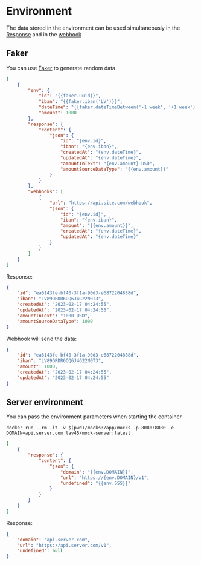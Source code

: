 # Environment

The data stored in the environment can be used simultaneously in the [Response](response.md) and in the [webhook](webhooks.md)

## Faker

You can use [Faker](https://fakerphp.github.io) to generate random data

```json
[
    {
        "env": {
            "id": "{{faker.uuid}}",
            "iban": "{{faker.iban('LV')}}",
            "dateTime": "{{faker.dateTimeBetween('-1 week', '+1 week').format('Y-m-d H:i:s')}}",
            "amount": 1000
        },
        "response": {
            "content": {
                "json": {
                    "id": "{env.id}",
                    "iban": "{env.iban}",
                    "createdAt": "{env.dateTime}",
                    "updatedAt": "{env.dateTime}",
                    "amountInText": "{env.amount} USD",
                    "amountSourceDataType": "{{env.amount}}"
                }
            }
        },
        "webhooks": [
            {
                "url": "https://api.site.com/webhook",
                "json": {
                    "id": "{env.id}",
                    "iban": "{env.iban}",
                    "amount": "{{env.amount}}",
                    "createdAt": "{env.dateTime}",
                    "updatedAt": "{env.dateTime}"
                }
            }
        ]
    }
]
```

Response:

```json
{
    "id": "ea6143fe-bf40-3f1a-90d3-e6872204888d",
    "iban": "LV89ORDR6OQ6J4G22N0T3",
    "createdAt": "2023-02-17 04:24:55",
    "updatedAt": "2023-02-17 04:24:55",
    "amountInText": "1000 USD",
    "amountSourceDataType": 1000
}
```

Webhook will send the data:

```json
{
    "id": "ea6143fe-bf40-3f1a-90d3-e6872204888d",
    "iban": "LV89ORDR6OQ6J4G22N0T3",
    "amount": 1000,
    "createdAt": "2023-02-17 04:24:55",
    "updatedAt": "2023-02-17 04:24:55"
}
```

## Server environment

You can pass the environment parameters when starting the container

```shell
docker run --rm -it -v $(pwd)/mocks:/app/mocks -p 8080:8080 -e DOMAIN=api.server.com lav45/mock-server:latest
```

```json
[
    {
        "response": {
            "content": {
                "json": {
                    "domain": "{{env.DOMAIN}}",
                    "url": "https://{env.DOMAIN}/v1",
                    "undefined": "{{env.SSS}}"
                }
            }
        }
    }
]
```

Response:

```json
{
    "domain": "api.server.com",
    "url": "https://api.server.com/v1",
    "undefined": null
}
```
